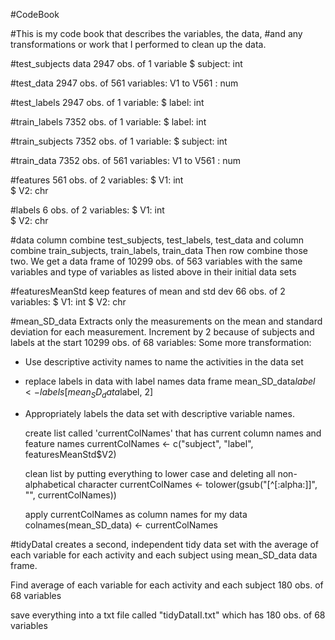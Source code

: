 #CodeBook

#This is my code book that describes the variables, the data, 
#and any transformations or work that I performed to clean up the data.

#test_subjects data
2947 obs. of  1 variable
$ subject: int

#test_data 
2947 obs. of  561 variables:
 V1 to V561 : num
 
#test_labels
2947 obs. of  1 variable:
 $ label: int
 
#train_labels
7352 obs. of  1 variable:
 $ label: int
 
#train_subjects
7352 obs. of  1 variable:
 $ subject: int
 
#train_data
7352 obs. of  561 variables:
 V1 to V561 : num
 
#features
561 obs. of  2 variables:
 $ V1: int  
 $ V2: chr  

#labels
6 obs. of  2 variables:
 $ V1: int  
 $ V2: chr
 
 #data
 column combine test_subjects, test_labels, test_data and
 column combine train_subjects, train_labels, train_data
 Then row combine those two.
 We get a data frame of 10299 obs. of  563 variables with the 
 same variables and type of variables as listed above in their initial data sets
 
 #featuresMeanStd
 keep features of mean and std dev
 66 obs. of  2 variables:
 $ V1: int 
 $ V2: chr
 
 #mean_SD_data
 Extracts only the measurements on the mean and standard deviation for each measurement.
 Increment by 2 because of subjects and labels at the start
 10299 obs. of  68 variables:
 Some more transformation:
 - Use descriptive activity names to name the activities in the data set
 - replace labels in data with label names data frame
   mean_SD_data$label <- labels[mean_SD_data$label, 2]
 - Appropriately labels the data set with descriptive variable names.

	create list called 'currentColNames' that has current column names and feature names
	currentColNames <- c("subject", "label", featuresMeanStd$V2)

	clean list by putting everything to lower case and deleting all non-alphabetical character
	currentColNames <- tolower(gsub("[^[:alpha:]]", "", currentColNames))

	apply currentColNames as column names for my data
	colnames(mean_SD_data) <- currentColNames

#tidyDataI
 creates a second, independent tidy data set with the average of each variable for each activity
 and each subject using mean_SD_data data frame.

 Find average of each variable for each activity and each subject
 180 obs. of  68 variables
 
 save everything into a txt file called "tidyDataII.txt"
 which has 180 obs. of  68 variables
 